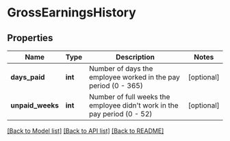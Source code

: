 # GrossEarningsHistory

## Properties
Name | Type | Description | Notes
------------ | ------------- | ------------- | -------------
**days_paid** | **int** | Number of days the employee worked in the pay period (0 - 365) | [optional] 
**unpaid_weeks** | **int** | Number of full weeks the employee didn&#39;t work in the pay period (0 - 52) | [optional] 

[[Back to Model list]](../README.md#documentation-for-models) [[Back to API list]](../README.md#documentation-for-api-endpoints) [[Back to README]](../README.md)


